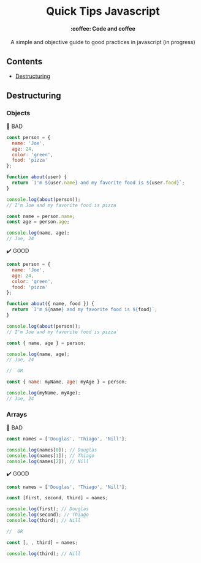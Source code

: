 <h1 align="center">
  Quick Tips Javascript
</h1>

<h4 align="center">
  :coffee: Code and coffee
</h4>

<p align="center">
  A simple and objective guide to good practices in javascript (in progress)
</p>

## Contents

- [Destructuring](#destructuring)

## Destructuring

### Objects

:poop: BAD

```javascript
const person = {
  name: 'Joe',
  age: 24,
  color: 'green',
  food: 'pizza'
};

function about(user) {
  return `I'm ${user.name} and my favorite food is ${user.food}`;
}

console.log(about(person));
// I'm Joe and my favorite food is pizza

const name = person.name;
const age = person.age;

console.log(name, age);
// Joe, 24
```

:heavy_check_mark: GOOD

```javascript
const person = {
  name: 'Joe',
  age: 24,
  color: 'green',
  food: 'pizza'
};

function about({ name, food }) {
  return `I'm ${name} and my favorite food is ${food}`;
}

console.log(about(person));
// I'm Joe and my favorite food is pizza

const { name, age } = person;

console.log(name, age);
// Joe, 24

//  OR

const { name: myName, age: myAge } = person;

console.log(myName, myAge);
// Joe, 24
```

### Arrays

:poop: BAD

```javascript
const names = ['Douglas', 'Thiago', 'Nill'];

console.log(names[0]); // Douglas
console.log(names[1]); // Thiago
console.log(names[2]); // Nill
```

:heavy_check_mark: GOOD

```javascript
const names = ['Douglas', 'Thiago', 'Nill'];

const [first, second, third] = names;

console.log(first); // Douglas
console.log(second); // Thiago
console.log(third); // Nill

//  OR

const [, , third] = names;

console.log(third); // Nill
```
